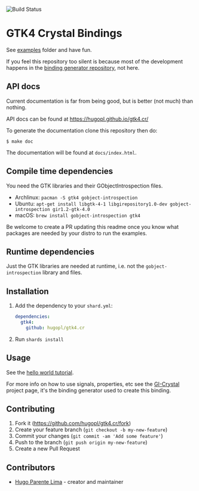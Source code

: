 ![Build Status](https://github.com/hugopl/gtk4.cr/actions/workflows/ci.yml/badge.svg?branch=master)

# GTK4 Crystal Bindings

See [examples](https://github.com/hugopl/gtk4.cr/tree/master/examples) folder and have fun.

If you feel this repository too silent is because most of the development happens in the
[binding generator repository](https://github.com/hugopl/gi-crystal), not here.

## API docs

Current documentation is far from being good, but is better (not much) than nothing.

API docs can be found at https://hugopl.github.io/gtk4.cr/

To generate the documentation clone this repository then do:

```
$ make doc
```

The documentation will be found at `docs/index.html`.


## Compile time dependencies

You need the GTK libraries and their GObjectIntrospection files.

- Archlinux: `pacman -S gtk4 gobject-introspection`
- Ubuntu: `apt-get install libgtk-4-1 libgirepository1.0-dev gobject-introspection gir1.2-gtk-4.0`
- macOS: `brew install gobject-introspection gtk4`

Be welcome to create a PR updating this readme once you know what packages are needed by your distro to run the
examples.

## Runtime dependencies

Just the GTK libraries are needed at runtime, i.e. not the `gobject-introspection` library and files.

## Installation

1. Add the dependency to your `shard.yml`:

   ```yaml
   dependencies:
     gtk4:
       github: hugopl/gtk4.cr
   ```

2. Run `shards install`

## Usage

See the [hello world tutorial](https://github.com/hugopl/gtk4.cr/tree/master/tutorial/hello_world.md).

For more info on how to use signals, properties, etc see the [GI-Crystal](https://github.com/hugopl/gi-crystal)
project page, it's the binding generator used to create this binding.

## Contributing

1. Fork it (<https://github.com/hugopl/gtk4.cr/fork>)
2. Create your feature branch (`git checkout -b my-new-feature`)
3. Commit your changes (`git commit -am 'Add some feature'`)
4. Push to the branch (`git push origin my-new-feature`)
5. Create a new Pull Request

## Contributors

- [Hugo Parente Lima](https://github.com/hugopl) - creator and maintainer
